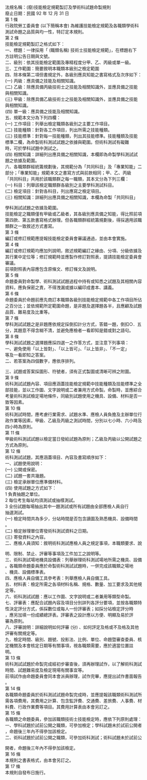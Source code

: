 法規名稱：(廢)技能檢定規範製訂及學術科試題命製規則  
廢止日期：民國 92 年 12 月 31 日  
第 1 條  
行政院勞工委員會 (以下簡稱本會) 為維護技能檢定規範及各職類學術科  
測試命題之品質與均一性，特訂定本規則。  
第 2 條  
技能檢定規範製訂之格式如下：  
一、標題：一律採用「 (職類名稱) 技術士技能檢定規範」，在標題右下  
方註明公告日期與文號。  
二、級別：依其技能檢定範圍及專精程度分甲、乙、丙級或單一級。  
三、工作範圍：簡要敘明本職類本級別之檢定範圍  
四、除本條第二項但書規定外，各級別應具知能之書寫格式及次序如下：  
(一) 丙級：應具備之技能及相關知識。  
(二) 乙級：除應具備丙級技術士之技能及相關知識外，並應具備之技能  
與相關知識。  
(三) 甲級：除應具備乙級技術士之技能及相關知識外，並應具備之技能  
與相關知識。  
(四) 單一級：應具備之技能及相關知識。  
五、規範本文分為下列四欄：  
(一) 工作項目：列舉出檢定職類各級別之主要工作項目。  
(二) 技能種類：針對各工作項目，列出所需之技能種類。  
(三) 技能標準：針對每一技能種類，列出其技能標準。技能種類及技能  
標準二欄，為命製術科測試試題之依據與範圍。但術科測試有礙難  
時，可於學科試題中測試之。  
(四) 相關知識：詳細列出應具備之相關知識，本欄即為命製學科測試試  
題之依據及範圍。  
六、各職類群經統籌規劃後，其規範分為「共同科目」及「專業知能」二  
部分；「專業知能」規範本文之書寫方式與前款相同；甲、乙、丙級  
「共同科目」共用於該職類群之每一職類，其本文分為下列三欄：  
(一) 科目：列舉該檢定職類群各級別之主要學科測試科目。  
(二) 檢定項目：針對各科目，列出應寫之檢定項目。  
(三) 相關知識：詳細列出應具備之相關知識，本欄為命製「共同科目」  


學科測試試題之依據及範圍。  
技能檢定之職類僅有甲級或乙級者，其各級別應具備之知能，得比照前項  
第四款、第五款書寫格式辦理。但各職類群經統籌規劃後，得採適用該職  
類群之一致敘述方式書寫。  
第 3 條  
編訂或修訂規範應提報技能檢定委員會審議通過，並由本會實施。  
第 4 條  
編訂或修訂規範均應加列說明，敘述規範編訂之緣由、分項、分級依據及  
其行業中定位等；修訂規範時並應製作修訂對照表，提請技能檢定委員會  
審議。  
前項對照表內容應包含原條文、修訂條文及說明。  
第 5 條  
命題委員對命製學、術科測試試題過程中持有或知悉之試題及其相關內容  
資料，應負保密之責，不得洩漏或據以編印成書本、講義。  
第 6 條  
命題委員於命題前應先商訂本職類各級別技能檢定規範中各工作項目所佔  
之百分比；並依規範所定範圍命題，是非題及選擇題各半，且應顧及試題  
品質、難易度及比重等。  
第 7 條  
學科測試試題之是非題應依規定採倒扣計分方式，答錯一題，倒扣○．五  
分，其題意不得含糊不清，並避免應檢者一看即知是錯或對之語句。  
第 8 條  
學科測試試題之選擇題應採四選一之作答方式，並注意下列事項：  
一、避免使用「以上皆對」、「以上皆可」、「以上皆非」、「不一定」  
等及一看即知之答案。  
二、若答案為四個數字，應依序排列。  


三、試題或答案採圖形、符號者，須有正式製圖或清晰可辨之附圖。  
第 9 條  
術科測試試題內容、項目應涵蓋技能檢定規範中技能種類及技能標準之全  
部技能，並以工作圖、文字說明或二者兼用方式命製。命製時，並應綜合  
考量術科測試檢定場地條件，同級別試題使用之機具、設備、材料是否一  
致等因素。  
第 10 條  
術科測試時間，應考慮行業需求、試題水準、應檢人員負擔及主辦單位行  
政作業等因素，甲級、乙級及丙級之測試時間，分別以七小時、六小時及  
四小時為原則。  
第 11 條  
甲級術科測試試題以檢定當日發給試題為原則；乙級及丙級以公開試題之  
方式為原則。  
第 12 條  
術科測試試題，其應涵蓋項目、內容及書寫順序如下：  
一、試題使用說明：  
(一) 公開或保密。  
(二) 試題一套共幾題。  
(三) 檢定承辦單位應準備材料。  
(四) 使用試題之方式如下：  
1 負責抽題之單位。  
2 每位考生每站均須測試或抽樣測試。  
3 全份試題每場抽出其中一題測試或所有試題由全部應檢人員自行  
抽選測試。  
(一) 檢定時間共為多少，分站時間是否包含讀圖及熟悉機具、設備時間  
。  
(二) 檢定辦理單位寄發術科測試資料之日期。  
(三) 寄發資料之內容。  
二、應檢人員須知：敘明術科測試應檢人員之規定事項，本職類要求、說  


明、限制、禁止、評審等事項及工件加工之說明等。  
三、術科測試場地機具設備表：列舉辦理術科測試場地所需之機具、設備  
。各職類命題委員應於命製術科測試試題時，一併完成該職類之場地  
、機具、設備標準表。  
四、應檢人員自備工具參考表：列舉應檢人員自備工具。  
五、材料表：檢定所需之各項材料名稱、規格、數量、加工要求及其他規  
定等。  
六、術科測試試題：應以工作圖、文字說明或二者兼用等類型命製。  
七、評審表：應配合試題內容及項目分別詳列各評分要項，並按各職類特  
性決定評分方式，係採數位或每人一份評審表；如採分站檢定評分時  
，應另加填一份成績總評表。評審表之設計應以方便、明顯及易於評  
審為原則。  
八、評審說明：詳細說明如何評審 (分) 、如何評定及格或不及格及其他  
評審有關規定等。  
九、檢定時間、級別、題號、投影法、比例、單位、命題暨審查委員、核  
定機關及本會核定日期等有關事項，視各職類需要，應於適當位置註  
明。  
第 13 條  
術科測試試題於命製完成經初步審查後，須再辦理試作，以了解術科測試  
時間、試題難易度及檢定現場有關事宜等。  
前項試作由命題委員會同本會派員辦理，試作完畢，應提出試作書面報告  
。  
第 14 條  
各職類命題委員於術科測試試題命製完成時，並應提報該職類術科測試所  
需各項費用，其費用之計算、包含監評費、交通費、差旅費、人事費、材  
料費、行政作業費等項目。其費用計算表由本會另訂之。  
第 15 條  
各職類之命題委員，參加該職類技術士技能檢定時，應依下列原則處理：  
一、學科試題於試前公開之職類，可參加檢定；學科試題未於試前公開者  
，命題後三年內不得參加該檢定。  
二、術科試題於試前公開之職類，可參加術科測試；術科試題未於試前公  


開者，命題後三年內不得參加該檢定。  
第 16 條  
本規則之書表格式，由本會另訂之。  
第 17 條  
本規則自發布日施行。  


